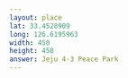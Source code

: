 ```yaml
---
layout: place
lat: 33.4528909
long: 126.6195963
width: 450
height: 450
answer: Jeju 4·3 Peace Park
---
```

